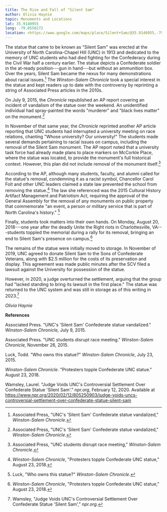 ```yaml
---
title: The Rise and Fall of "Silent Sam"
author: Olivia Haynie
topic: Monuments and Locations
lat: 35.9140955
long: -79.0550272
location: <https://www.google.com/maps/place/Silent+Sam/@35.9140955,-79.0550272,17z/data=!3m1!4b1!4m6!3m5!1s0x89acc3113ecfa55d:0x39d881f269417498!8m2!3d35.9140912!4d-79.0524523!16zL20vMDY0NjFw?entry=ttu>
---
```

The statue that came to be known as "Silent Sam" was erected at the
University of North Carolina-Chapel Hill (UNC) in 1913 and dedicated to
the memory of UNC students who had died fighting for the Confederacy
during the Civil War half a century earlier. The statue depicts a
Confederate soldier in the at-ready position---gun in hand---but without
an ammunition box. Over the years, Silent Sam became the nexus for many
demonstrations about racial issues.[^1] The *Winston-Salem Chronicle*
took a special interest in the statue and kept readers up to date with
the controversy by reprinting a string of Associated Press articles in
the 2010s.

On July 9, 2015, the *Chronicle* republished an AP report covering an
incident of vandalism of the statue over the weekend. An unidentified
individual had spray-painted the words "murderer" and "black lives
matter" on the monument.[^2]

In November of that same year, the *Chronicle* reprinted another AP
article reporting that UNC students had interrupted a university meeting
on race relations, chanting "Whose university? Our university!" The
students made several demands pertaining to racial issues on campus,
including the removal of the Silent Sam monument. The AP report noted
that a university task force had already made plans to place markers on
McCorkle Place, where the statue was located, to provide the monument's
full historical context. However, this plan did not include removal of
the monument itself.[^3]

According to the AP, although many students, faculty, and alumni called
for the statue's removal, condemning it as a racist symbol, Chancellor
Carol Folt and other UNC leaders claimed a state law prevented the
school from removing the statue.[^4] The law she referenced was the 2015
Cultural History Artifact Management and Patriotism Act, requiring the
approval of the General Assembly for the removal of any monuments on
public property that commemorate "an event, a person or military service
that is part of North Carolina's history." [^5]

Finally, students took matters into their own hands. On Monday, August
20, 2018---one year after the deadly Unite the Right riots in
Charlottesville, VA---students toppled the memorial during a rally for
its removal, bringing an end to Silent Sam's presence on campus.[^6]

The remains of the statue were initially moved to storage. In November
of 2019, UNC agreed to donate Silent Sam to the Sons of Confederate
Veterans, along with \$2.5 million for the costs of its preservation and
display. This agreement was made public minutes after the SCV filed a
lawsuit against the University for possession of the statue.

However, in 2020, a judge overturned the settlement, arguing that the
group had "lacked standing to bring its lawsuit in the first place." The
statue was returned to the UNC system and was still in storage as of
this writing in 2023.[^7]

*Olivia Haynie*

**References**

Associated Press. "UNC's 'Silent Sam' Confederate statue vandalized."
*Winston-Salem Chronicle,* July 9, 2015.

Associated Press. "UNC students disrupt race meeting." *Winston-Salem
Chronicle,* November 26, 2015.

Luck, Todd. "Who owns this statue?" *Winston-Salem Chronicle*, July 23,
2015.

*Winston-Salem Chronicle*. "Protesters topple Confederate UNC statue."
August 23, 2018.

Wamsley, Laurel. "Judge Voids UNC's Controversial Settlement Over
Confederate Statue 'Silent Sam'." *npr.org*, February 12, 2020.
Available at
https://www.npr.org/2020/02/12/805250903/judge-voids-uncs-controversial-settlement-over-confederate-statue-silent-sam

[^1]: Associated Press, "UNC's 'Silent Sam' Confederate statue
    vandalized," *Winston-Salem Chronicle*.

[^2]: Associated Press, "UNC's 'Silent Sam' Confederate statue
    vandalized," *Winston-Salem Chronicle*.

[^3]: Associated Press, "UNC students disrupt race meeting,"
    *Winston-Salem Chronicle*.

[^4]: *Winston-Salem Chronicle*, "Protesters topple Confederate UNC
    statue," August 23, 2018.

[^5]: Luck, "Who owns this statue?" *Winston-Salem Chronicle*.

[^6]: *Winston-Salem Chronicle*, "Protesters topple Confederate UNC
    statue," August 23, 2018.

[^7]: Wamsley, "Judge Voids UNC's Controversial Settlement Over
    Confederate Statue 'Silent Sam'," *npr.org*.
